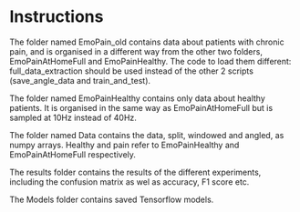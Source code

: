 # Instructions

The folder named EmoPain_old contains data about patients with chronic pain,
and is organised in a different way from the other two folders, EmoPainAtHomeFull
and EmoPainHealthy. The code to load them different: full_data_extraction
should be used instead of the other 2 scripts (save_angle_data and 
train_and_test). 

The folder named EmoPainHealthy contains only data about healthy patients.
It is organised in the same way as EmoPainAtHomeFull but is sampled at
10Hz instead of 40Hz.

The folder named Data contains the data, split, windowed and angled, as numpy arrays.
Healthy and pain refer to EmoPainHealthy and EmoPainAtHomeFull respectively.

The results folder contains the results of the different experiments,
including the confusion matrix as wel as accuracy, F1 score etc.

The Models folder contains saved Tensorflow models.